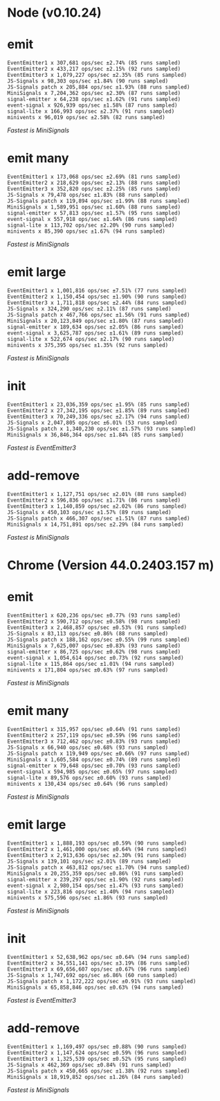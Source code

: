 
# Node (v0.10.24)

# emit
    EventEmitter1 x 307,681 ops/sec ±2.74% (85 runs sampled)
    EventEmitter2 x 433,217 ops/sec ±2.15% (92 runs sampled)
    EventEmitter3 x 1,079,227 ops/sec ±2.35% (85 runs sampled)
    JS-Signals x 98,303 ops/sec ±1.84% (90 runs sampled)
    JS-Signals patch x 205,884 ops/sec ±1.93% (88 runs sampled)
    MiniSignals x 7,204,362 ops/sec ±2.30% (87 runs sampled)
    signal-emitter x 64,238 ops/sec ±1.62% (91 runs sampled)
    event-signal x 926,939 ops/sec ±1.58% (87 runs sampled)
    signal-lite x 166,993 ops/sec ±2.37% (91 runs sampled)
    minivents x 96,019 ops/sec ±2.58% (82 runs sampled)
*Fastest is MiniSignals*

# emit many
    EventEmitter1 x 173,068 ops/sec ±2.69% (81 runs sampled)
    EventEmitter2 x 218,629 ops/sec ±2.13% (88 runs sampled)
    EventEmitter3 x 352,820 ops/sec ±2.25% (85 runs sampled)
    JS-Signals x 79,478 ops/sec ±1.83% (88 runs sampled)
    JS-Signals patch x 119,894 ops/sec ±1.99% (88 runs sampled)
    MiniSignals x 1,589,951 ops/sec ±1.60% (88 runs sampled)
    signal-emitter x 57,813 ops/sec ±1.57% (95 runs sampled)
    event-signal x 557,918 ops/sec ±1.64% (86 runs sampled)
    signal-lite x 113,702 ops/sec ±2.20% (90 runs sampled)
    minivents x 85,390 ops/sec ±1.67% (94 runs sampled)
*Fastest is MiniSignals*

# emit large
    EventEmitter1 x 1,001,816 ops/sec ±7.51% (77 runs sampled)
    EventEmitter2 x 1,150,454 ops/sec ±1.90% (90 runs sampled)
    EventEmitter3 x 1,711,818 ops/sec ±2.44% (84 runs sampled)
    JS-Signals x 324,290 ops/sec ±2.11% (87 runs sampled)
    JS-Signals patch x 467,766 ops/sec ±1.56% (91 runs sampled)
    MiniSignals x 20,123,849 ops/sec ±1.80% (87 runs sampled)
    signal-emitter x 189,634 ops/sec ±2.05% (86 runs sampled)
    event-signal x 3,625,787 ops/sec ±1.61% (89 runs sampled)
    signal-lite x 522,674 ops/sec ±2.17% (90 runs sampled)
    minivents x 375,395 ops/sec ±1.35% (92 runs sampled)
*Fastest is MiniSignals*

# init
    EventEmitter1 x 23,036,359 ops/sec ±1.95% (85 runs sampled)
    EventEmitter2 x 27,342,195 ops/sec ±1.85% (89 runs sampled)
    EventEmitter3 x 70,249,336 ops/sec ±2.17% (94 runs sampled)
    JS-Signals x 2,047,805 ops/sec ±6.01% (53 runs sampled)
    JS-Signals patch x 1,340,230 ops/sec ±1.57% (93 runs sampled)
    MiniSignals x 36,846,364 ops/sec ±1.84% (85 runs sampled)
*Fastest is EventEmitter3*

# add-remove
    EventEmitter1 x 1,127,751 ops/sec ±2.01% (88 runs sampled)
    EventEmitter2 x 596,836 ops/sec ±1.71% (86 runs sampled)
    EventEmitter3 x 1,140,859 ops/sec ±2.02% (86 runs sampled)
    JS-Signals x 450,103 ops/sec ±1.57% (89 runs sampled)
    JS-Signals patch x 466,307 ops/sec ±1.51% (87 runs sampled)
    MiniSignals x 14,751,891 ops/sec ±2.29% (84 runs sampled)
*Fastest is MiniSignals*

# Chrome (Version 44.0.2403.157 m)

# emit
    EventEmitter1 x 620,236 ops/sec ±0.77% (93 runs sampled)
    EventEmitter2 x 590,712 ops/sec ±0.58% (98 runs sampled)
    EventEmitter3 x 2,468,857 ops/sec ±0.53% (91 runs sampled)
    JS-Signals x 83,113 ops/sec ±0.86% (88 runs sampled)
    JS-Signals patch x 188,162 ops/sec ±0.55% (99 runs sampled)
    MiniSignals x 7,625,007 ops/sec ±0.83% (93 runs sampled)
    signal-emitter x 86,725 ops/sec ±0.62% (98 runs sampled)
    event-signal x 1,054,614 ops/sec ±0.73% (92 runs sampled)
    signal-lite x 115,864 ops/sec ±1.01% (94 runs sampled)
    minivents x 171,804 ops/sec ±0.63% (97 runs sampled)
*Fastest is MiniSignals*

# emit many
    EventEmitter1 x 315,957 ops/sec ±0.64% (91 runs sampled)
    EventEmitter2 x 257,119 ops/sec ±0.59% (96 runs sampled)
    EventEmitter3 x 712,462 ops/sec ±0.83% (93 runs sampled)
    JS-Signals x 66,940 ops/sec ±0.68% (93 runs sampled)
    JS-Signals patch x 119,949 ops/sec ±0.66% (97 runs sampled)
    MiniSignals x 1,605,584 ops/sec ±0.74% (89 runs sampled)
    signal-emitter x 79,648 ops/sec ±0.70% (93 runs sampled)
    event-signal x 594,985 ops/sec ±0.65% (97 runs sampled)
    signal-lite x 89,576 ops/sec ±0.60% (93 runs sampled)
    minivents x 130,434 ops/sec ±0.64% (96 runs sampled)
*Fastest is MiniSignals*

# emit large
    EventEmitter1 x 1,888,193 ops/sec ±0.59% (90 runs sampled)
    EventEmitter2 x 1,461,000 ops/sec ±0.64% (94 runs sampled)
    EventEmitter3 x 2,913,636 ops/sec ±2.30% (91 runs sampled)
    JS-Signals x 139,101 ops/sec ±2.01% (89 runs sampled)
    JS-Signals patch x 463,812 ops/sec ±1.70% (94 runs sampled)
    MiniSignals x 20,255,359 ops/sec ±0.86% (91 runs sampled)
    signal-emitter x 239,297 ops/sec ±1.90% (92 runs sampled)
    event-signal x 2,980,154 ops/sec ±1.47% (93 runs sampled)
    signal-lite x 223,816 ops/sec ±1.40% (94 runs sampled)
    minivents x 575,596 ops/sec ±1.86% (93 runs sampled)
*Fastest is MiniSignals*

# init
    EventEmitter1 x 52,638,962 ops/sec ±0.64% (94 runs sampled)
    EventEmitter2 x 34,551,141 ops/sec ±3.19% (86 runs sampled)
    EventEmitter3 x 69,656,607 ops/sec ±0.67% (96 runs sampled)
    JS-Signals x 1,747,692 ops/sec ±6.86% (60 runs sampled)
    JS-Signals patch x 1,172,222 ops/sec ±0.91% (93 runs sampled)
    MiniSignals x 65,858,846 ops/sec ±0.63% (94 runs sampled)
*Fastest is EventEmitter3*

# add-remove
    EventEmitter1 x 1,169,497 ops/sec ±0.88% (90 runs sampled)
    EventEmitter2 x 1,147,624 ops/sec ±0.59% (96 runs sampled)
    EventEmitter3 x 1,325,539 ops/sec ±0.52% (95 runs sampled)
    JS-Signals x 462,369 ops/sec ±0.84% (91 runs sampled)
    JS-Signals patch x 450,665 ops/sec ±1.38% (92 runs sampled)
    MiniSignals x 18,919,852 ops/sec ±1.26% (84 runs sampled)
*Fastest is MiniSignals*
